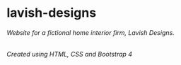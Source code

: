 # lavish-designs
###### Website for a fictional home interior firm, Lavish Designs.
###### Created using HTML, CSS and Bootstrap 4
